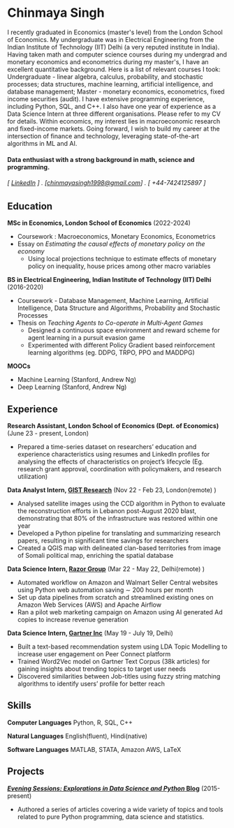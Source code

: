 Chinmaya Singh
======

I recently graduated in Economics (master's level) from the London School of Economics. My
undergraduate was in Electrical Engineering from the Indian Institute of Technology (IIT) Delhi (a
very reputed institute in India). Having taken math and computer science courses during my
undergrad and monetary economics and econometrics during my master's, I have an excellent
quantitative background. Here is a list of relevant courses I took: Undergraduate - linear algebra,
calculus, probability, and stochastic processes; data structures, machine learning, artificial intelligence,
and database management; Master - monetary economics, econometrics, fixed income securities
(audit). I have extensive programming experience, including Python, SQL, and C++. I also have one
year of experience as a Data Science Intern at three different organisations. Please refer to my CV for
details. Within economics, my interest lies in macroeconomic research and fixed-income markets. Going
forward, I wish to build my career at the intersection of finance and technology, leveraging
state-of-the-art algorithms in ML and AI.

#### Data enthusiast with a strong background in math, science and programming. 
###### [ [LinkedIn](www.linkedin.com/in/chinmaya-singh) ] . [chinmayasingh1998@gmail.com] . [ +44-7424125897 ]


Education
---------
**MSc in Economics, London School of Economics** (2022-2024)

- Coursework : Macroeconomics, Monetary Economics, Econometrics
- Essay on *Estimating the causal effects of monetary policy on the economy*
    - Using local projections technique to estimate effects of monetary policy on inequality, house prices among other macro variables

**BS in Electrical Engineering, Indian Institute of Technology (IIT) Delhi** (2016-2020)

- Coursework - Database Management, Machine Learning, Artificial Intelligence, Data Structure and Algorithms,
Probability and Stochastic Processes
- Thesis on *Teaching Agents to Co-operate in Multi-Agent Games*
    - Designed a continuous space environment and reward scheme for agent learning in a pursuit evasion game
    - Experimented with different Policy Gradient based reinforcement learning algorithms (eg. DDPG, TRPO, PPO and MADDPG)
  
**MOOCs**

- Machine Learning (Stanford, Andrew Ng)
- Deep Learning (Stanford, Andrew Ng)

Experience
---------
**Research Assistant, London School of Economics (Dept. of Economics)** (June 23 - present, London)

- Prepared a time-series dataset on researchers’ education and experience characteristics using resumes and LinkedIn profiles for analysing the effects of characteristics on project’s lifecycle (Eg. research grant approval, coordination with policymakers, and research utilization)

**Data Analyst Intern, [GIST Research](https://www.gist-research.com/)** (Nov 22 - Feb 23, London(remote) )

- Analysed satellite images using the CCD algorithm in Python to evaluate the reconstruction efforts in Lebanon post-August 2020 blast, demonstrating that 80% of the infrastructure was restored within one year
- Developed a Python pipeline for translating and summarizing research papers, resulting in significant time savings for researchers
- Created a QGIS map with delineated clan-based territories from image of Somali political map, enriching the spatial database

**Data Science Intern, [Razor Group](https://www.razor-group.com/)** (Mar 22 - May 22, Delhi(remote) )

- Automated workflow on Amazon and Walmart Seller Central websites using Python web automation saving ∼ 200 hours per month
- Set up data pipelines from scratch and streamlined existing ones on Amazon Web Services (AWS) and Apache Airflow
- Ran a pilot web marketing campaign on Amazon using AI generated Ad copies to increase revenue generation

**Data Science Intern, [Gartner Inc](https://www.gartner.com/en)** (May 19 - July 19, Delhi)

- Built a text-based recommendation system using LDA Topic Modelling to increase user engagement on Peer Connect platform
- Trained Word2Vec model on Gartner Text Corpus (38k articles) for gaining insights about trending topics to target user needs
- Discovered similarities between Job-titles using fuzzy string matching algorithms to identify users’ profile for better reach

Skills
------
**Computer Languages** Python, R, SQL, C++

**Natural Languages** English(fluent), Hindi(native)

**Software Languages** MATLAB, STATA, Amazon AWS, LaTeX

Projects
--------
**[*Evening Sessions: Explorations in Data Science and Python* Blog](http://sdsawtelle.github.io/blog/output/index.html)** (2015-present)

- Authored a series of articles covering a wide variety of topics and tools related to pure Python programming, data science and statistics.  
